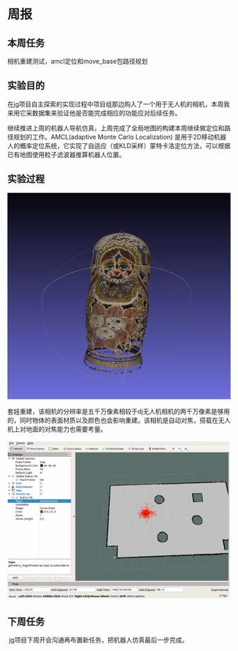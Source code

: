 # 周报

## 本周任务

  相机重建测试，amcl定位和move_base包路径规划

## 实验目的

​    在jg项目自主探索的实现过程中项目组那边购入了一个用于无人机的相机，本周我来用它采数据集来验证他是否能完成相应的功能应对后续任务。

  继续推进上周的机器人导航仿真，上周完成了全局地图的构建本周继续做定位和路径规划的工作。AMCL(adaptive Monte Carlo Localization) 是用于2D移动机器人的概率定位系统，它实现了自适应（或KLD采样）蒙特卡洛定位方法，可以根据已有地图使用粒子滤波器推算机器人位置。

## 实验过程

![7abcf07713bb271b06ed6ae173e2e78](https://github.com/ZYJ-Group/wuyuchen/blob/main/%E5%91%A8%E5%B7%A5%E4%BD%9C/%E5%A5%97%E5%A8%83.jpg)

  套娃重建，该相机的分辨率是五千万像素相较于dj无人机相机的两千万像素是够用的，同时物体的表面材质以及颜色也会影响重建。该相机是自动对焦，搭载在无人机上对地面的对焦能力也需要考量。

![b20f1f2d328efde8058465a37378d47](https://github.com/ZYJ-Group/wuyuchen/blob/main/%E5%91%A8%E5%B7%A5%E4%BD%9C/amcl.png)

## 下周任务

​    jg项目下周开会沟通再布置新任务，把机器人仿真最后一步完成。

